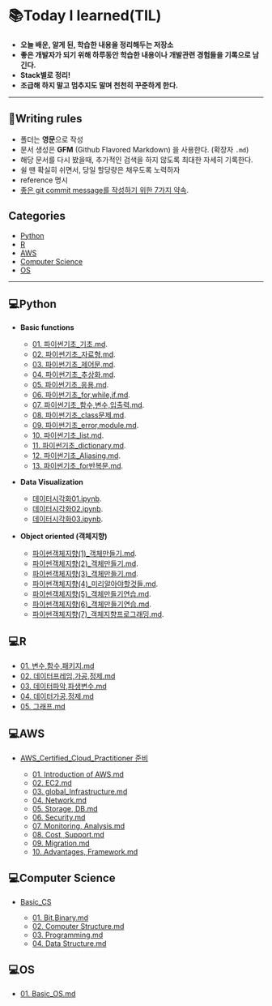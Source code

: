📚Today I learned(TIL)
=================

* **오늘 배운, 알게 된, 학습한 내용을 정리해두는 저장소**
* **좋은 개발자가 되기 위해 하루동안 학습한 내용이나 개발관련 경험들을 기록으로 남긴다.**
* **Stack별로 정리!**
* **조급해 하지 말고 멈추지도 말며 천천히 꾸준하게 한다.**
---

📌Writing rules
--------------
* 폴더는 **영문**으로 작성
* 문서 생성은 **GFM** (Github Flavored Markdown) 을 사용한다. (확장자 `.md`)
* 해당 문서를 다시 봤을때, 추가적인 검색을 하지 않도록 최대한 자세히 기록한다.
* 쉴 땐 확실히 쉬면서, 당일 할당량은 채우도록 노력하자
* reference 명시
* [좋은 git commit message를 작성하기 위한 7가지 약속](https://meetup.toast.com/posts/106).

Categories
----------
* [Python](#💻python)
* [R](#💻r)
* [AWS](#💻aws)
* [Computer Science](#💻computer-science)
* [OS](#💻os)
- - -
## 💻Python
* **Basic functions**
  - [01. 파이썬기초_기초.md](https://github.com/Hakunam97/TIL/blob/master/Python/Python_Basic/%5BCodeit%5DPython_%EA%B8%B0%EC%B4%88/01.%ED%8C%8C%EC%9D%B4%EC%8D%AC%EA%B8%B0%EC%B4%88_%EA%B8%B0%EC%B4%88.md).
  - [02. 파이썬기초_자료형.md](https://github.com/Hakunam97/TIL/blob/master/Python/Python_Basic/%5BCodeit%5DPython_%EA%B8%B0%EC%B4%88/02.%ED%8C%8C%EC%9D%B4%EC%8D%AC%EA%B8%B0%EC%B4%88_%EC%9E%90%EB%A3%8C%ED%98%95.md).
  - [03. 파이썬기초_제어문.md](https://github.com/Hakunam97/TIL/blob/master/Python/Python_Basic/%5BCodeit%5DPython_%EA%B8%B0%EC%B4%88/03.%ED%8C%8C%EC%9D%B4%EC%8D%AC%EA%B8%B0%EC%B4%88_%EC%A0%9C%EC%96%B4%EB%AC%B8.md).
  - [04. 파이썬기초_추상화.md](https://github.com/Hakunam97/TIL/blob/master/Python/Python_Basic/%5BCodeit%5DPython_%EA%B8%B0%EC%B4%88/04.%ED%8C%8C%EC%9D%B4%EC%8D%AC%EA%B8%B0%EC%B4%88_%EC%B6%94%EC%83%81%ED%99%94.md).
  - [05. 파이썬기초_응용.md](https://github.com/Hakunam97/TIL/blob/master/Python/Python_Basic/%5BCodeit%5DPython_%EA%B8%B0%EC%B4%88/05.%ED%8C%8C%EC%9D%B4%EC%8D%AC%EA%B8%B0%EC%B4%88_%EC%9D%91%EC%9A%A9.md).
  - [06. 파이썬기초_for,while,if.md](https://github.com/Hakunam97/TIL/blob/master/Python/Python_Basic/%5Bnadocoding%5DPython_%EA%B8%B0%EC%B4%88/06.%ED%8C%8C%EC%9D%B4%EC%8D%AC%EA%B8%B0%EC%B4%88_for%2Cwhile%2Cif.md).
  - [07. 파이썬기초_함수,변수,입출력.md](https://github.com/Hakunam97/TIL/blob/master/Python/Python_Basic/%5Bnadocoding%5DPython_%EA%B8%B0%EC%B4%88/07.%ED%8C%8C%EC%9D%B4%EC%8D%AC%EA%B8%B0%EC%B4%88_%ED%95%A8%EC%88%98%2C%EB%B3%80%EC%88%98%2C%EC%9E%85%EC%B6%9C%EB%A0%A5.md).
  - [08. 파이썬기초_class문제.md](https://github.com/Hakunam97/TIL/blob/master/Python/Python_Basic/%5Bnadocoding%5DPython_%EA%B8%B0%EC%B4%88/08.%ED%8C%8C%EC%9D%B4%EC%8D%AC%EA%B8%B0%EC%B4%88_class%EB%AC%B8%EC%A0%9C.md).
  - [09. 파이썬기초_error,module.md](https://github.com/Hakunam97/TIL/blob/master/Python/Python_Basic/%5Bnadocoding%5DPython_%EA%B8%B0%EC%B4%88/09.%ED%8C%8C%EC%9D%B4%EC%8D%AC%EA%B8%B0%EC%B4%88_error%2Cmodule.md).
  - [10. 파이썬기초_list.md](https://github.com/Hakunam97/TIL/blob/master/Python/Python_Basic/%5BCodeit%5DPython_%EB%8D%B0%EC%9D%B4%ED%84%B0/10.%ED%8C%8C%EC%9D%B4%EC%8D%AC%EA%B8%B0%EC%B4%88_list.md).
  - [11. 파이썬기초_dictionary.md](https://github.com/Hakunam97/TIL/blob/master/Python/Python_Basic/%5BCodeit%5DPython_%EB%8D%B0%EC%9D%B4%ED%84%B0/11.%ED%8C%8C%EC%9D%B4%EC%8D%AC%EA%B8%B0%EC%B4%88_dictionary.md).
  - [12. 파이썬기초_Aliasing.md](https://github.com/Hakunam97/TIL/blob/master/Python/Python_Basic/%5BCodeit%5DPython_%EB%8D%B0%EC%9D%B4%ED%84%B0/12.%ED%8C%8C%EC%9D%B4%EC%8D%AC%EA%B8%B0%EC%B4%88_Aliasing.md).
  - [13. 파이썬기초_for반복문.md](https://github.com/Hakunam97/TIL/blob/master/Python/Python_Basic/%5BCodeit%5DPython_%EB%8D%B0%EC%9D%B4%ED%84%B0/13.%ED%8C%8C%EC%9D%B4%EC%8D%AC%EA%B8%B0%EC%B4%88_for%EB%B0%98%EB%B3%B5%EB%AC%B8.md).
  
* **Data Visualization**
  - [데이터시각화01.ipynb](https://github.com/Hakunam97/TIL/blob/master/Python/Python_Data_visualization/data/%EB%8D%B0%EC%9D%B4%ED%84%B0%EC%8B%9C%EA%B0%81%ED%99%9401.ipynb).
  - [데이터시각화02.ipynb](https://github.com/Hakunam97/TIL/blob/master/Python/Python_Data_visualization/data/%EB%8D%B0%EC%9D%B4%ED%84%B0%EC%8B%9C%EA%B0%81%ED%99%9402.ipynb).
  - [데이터시각화03.ipynb](https://github.com/Hakunam97/TIL/blob/master/Python/Python_Data_visualization/data/%EB%8D%B0%EC%9D%B4%ED%84%B0%EC%8B%9C%EA%B0%81%ED%99%9403.ipynb).

* **Object oriented (객체지향)**
  - [파이썬객체지향(1)_객체만들기.md](https://github.com/Hakunam97/TIL/blob/master/Python/%5BCodeit%5DPython_Object%20oriented/%ED%8C%8C%EC%9D%B4%EC%8D%AC%EA%B0%9D%EC%B2%B4%EC%A7%80%ED%96%A5(1)_%EA%B0%9D%EC%B2%B4%EB%A7%8C%EB%93%A4%EA%B8%B0.md).
  - [파이썬객체지향(2)_객체만들기.md](https://github.com/Hakunam97/TIL/blob/master/Python/%5BCodeit%5DPython_Object%20oriented/%ED%8C%8C%EC%9D%B4%EC%8D%AC%EA%B0%9D%EC%B2%B4%EC%A7%80%ED%96%A5(2)_%EA%B0%9D%EC%B2%B4%EB%A7%8C%EB%93%A4%EA%B8%B0.md).
  - [파이썬객체지향(3)_객체만들기.md](https://github.com/Hakunam97/TIL/blob/master/Python/%5BCodeit%5DPython_Object%20oriented/%ED%8C%8C%EC%9D%B4%EC%8D%AC%EA%B0%9D%EC%B2%B4%EC%A7%80%ED%96%A5(3)_%EA%B0%9D%EC%B2%B4%EB%A7%8C%EB%93%A4%EA%B8%B0.md).
  - [파이썬객체지향(4)_미리알아야할것들.md](https://github.com/Hakunam97/TIL/blob/master/Python/%5BCodeit%5DPython_Object%20oriented/%ED%8C%8C%EC%9D%B4%EC%8D%AC%EA%B0%9D%EC%B2%B4%EC%A7%80%ED%96%A5(4)_%EB%AF%B8%EB%A6%AC%EC%95%8C%EC%95%84%EC%95%BC%ED%95%A0%EA%B2%83%EB%93%A4.md).
  - [파이썬객체지향(5)_객체만들기연습.md](https://github.com/Hakunam97/TIL/blob/master/Python/%5BCodeit%5DPython_Object%20oriented/%ED%8C%8C%EC%9D%B4%EC%8D%AC%EA%B0%9D%EC%B2%B4%EC%A7%80%ED%96%A5(5)_%EA%B0%9D%EC%B2%B4%EB%A7%8C%EB%93%A4%EA%B8%B0%EC%97%B0%EC%8A%B5.md).
  - [파이썬객체지향(6)_객체만들기연습.md](https://github.com/Hakunam97/TIL/blob/master/Python/%5BCodeit%5DPython_Object%20oriented/%ED%8C%8C%EC%9D%B4%EC%8D%AC%EA%B0%9D%EC%B2%B4%EC%A7%80%ED%96%A5(6)_%EA%B0%9D%EC%B2%B4%EB%A7%8C%EB%93%A4%EA%B8%B0%EC%97%B0%EC%8A%B5.md).
  - [파이썬객체지향(7)_객체지향프로그래밍.md](https://github.com/Hakunam97/TIL/blob/master/Python/%5BCodeit%5DPython_Object%20oriented/%ED%8C%8C%EC%9D%B4%EC%8D%AC%EA%B0%9D%EC%B2%B4%EC%A7%80%ED%96%A5(7)_%EA%B0%9D%EC%B2%B4%EC%A7%80%ED%96%A5%ED%94%84%EB%A1%9C%EA%B7%B8%EB%9E%98%EB%B0%8D.md).

## 💻R
- [01. 변수,함수,패키지.md](https://github.com/Hakunam97/TIL/blob/master/R/01_%EB%B3%80%EC%88%98%2C%ED%95%A8%EC%88%98%2C%ED%8C%A8%ED%82%A4%EC%A7%80.md)
- [02. 데이터프레임,가공,정제.md](https://github.com/Hakunam97/TIL/blob/master/R/02_%EB%8D%B0%EC%9D%B4%ED%84%B0%ED%94%84%EB%A0%88%EC%9E%84%2C%EA%B0%80%EA%B3%B5%2C%EC%A0%95%EC%A0%9C.md)
- [03. 데이터파악,파생변수.md](https://github.com/Hakunam97/TIL/blob/master/R/03.%EB%8D%B0%EC%9D%B4%ED%84%B0%ED%8C%8C%EC%95%85%2C%ED%8C%8C%EC%83%9D%EB%B3%80%EC%88%98.md)
- [04. 데이터가공,정제.md](https://github.com/Hakunam97/TIL/blob/master/R/04.%EB%8D%B0%EC%9D%B4%ED%84%B0%EA%B0%80%EA%B3%B5%2C%EC%A0%95%EC%A0%9C.md)
- [05. 그래프.md](https://github.com/Hakunam97/TIL/blob/master/R/05.%EA%B7%B8%EB%9E%98%ED%94%84.md)

## 💻AWS
- [AWS_Certified_Cloud_Practitioner 준비](https://github.com/Hakunam97/TIL/tree/master/AWS/AWS_Certified_Cloud_Practitioner)

  - [01. Introduction of AWS.md](https://github.com/Hakunam97/TIL/blob/master/AWS/AWS_Certified_Cloud_Practitioner/01.AWS%EC%86%8C%EA%B0%9C.md)
  - [02. EC2.md](https://github.com/Hakunam97/TIL/blob/master/AWS/AWS_Certified_Cloud_Practitioner/02.EC2.md)
  - [03. global_Infrastructure.md](https://github.com/Hakunam97/TIL/blob/master/AWS/AWS_Certified_Cloud_Practitioner/03.%EA%B8%80%EB%A1%9C%EB%B2%8C%EC%9D%B8%ED%94%84%EB%9D%BC%2C%EC%95%88%EC%A0%95%EC%84%B1.md)
  - [04. Network.md](https://github.com/Hakunam97/TIL/blob/master/AWS/AWS_Certified_Cloud_Practitioner/04.%EB%84%A4%ED%8A%B8%EC%9B%8C%ED%82%B9.md)
  - [05. Storage, DB.md](https://github.com/Hakunam97/TIL/blob/master/AWS/AWS_Certified_Cloud_Practitioner/05.%EC%8A%A4%ED%86%A0%EB%A6%AC%EC%A7%80%2C%EB%8D%B0%EC%9D%B4%ED%84%B0%EB%B2%A0%EC%9D%B4%EC%8A%A4.md)
  - [06. Security.md](https://github.com/Hakunam97/TIL/blob/master/AWS/AWS_Certified_Cloud_Practitioner/06.%EB%B3%B4%EC%95%88.md)
  - [07. Monitoring, Analysis.md](https://github.com/Hakunam97/TIL/blob/master/AWS/AWS_Certified_Cloud_Practitioner/07.%EB%AA%A8%EB%8B%88%ED%84%B0%EB%A7%81%2C%EB%B6%84%EC%84%9D.md)
  - [08. Cost, Support.md](https://github.com/Hakunam97/TIL/blob/master/AWS/AWS_Certified_Cloud_Practitioner/08.%EC%9A%94%EA%B8%88%2C%EC%A7%80%EC%9B%90.md)
  - [09. Migration.md](https://github.com/Hakunam97/TIL/blob/master/AWS/AWS_Certified_Cloud_Practitioner/09.%EB%A7%88%EC%9D%B4%EA%B7%B8%EB%A0%88%EC%9D%B4%EC%85%98%2C%ED%98%81%EC%8B%A0.md)
  - [10. Advantages, Framework.md](https://github.com/Hakunam97/TIL/blob/master/AWS/AWS_Certified_Cloud_Practitioner/10.%EC%9D%B4%EC%A0%90%2C%ED%94%84%EB%A0%88%EC%9E%84%EC%9B%8C%ED%81%AC.md)

## 💻Computer Science
- [Basic_CS](https://github.com/Hakunam97/TIL/tree/master/Computer%20Science)

  - [01. Bit,Binary.md](https://github.com/Hakunam97/TIL/blob/master/Computer%20Science/01_%EB%B9%84%ED%8A%B8%EC%99%80%EC%A7%84%EC%88%98.md)
  - [02. Computer Structure.md](https://github.com/Hakunam97/TIL/blob/master/Computer%20Science/02_%EC%BB%B4%ED%93%A8%ED%84%B0%EA%B5%AC%EC%A1%B0.md)
  - [03. Programming.md](https://github.com/Hakunam97/TIL/blob/master/Computer%20Science/03.%ED%94%84%EB%A1%9C%EA%B7%B8%EB%9E%98%EB%B0%8D.md)
  - [04. Data Structure.md](https://github.com/Hakunam97/TIL/blob/master/Computer%20Science/04.%EC%9E%90%EB%A3%8C%EA%B5%AC%EC%A1%B0.md)

## 💻OS
- [01. Basic_OS.md](https://github.com/Hakunam97/TIL/blob/master/OS/Basic_OS.md)